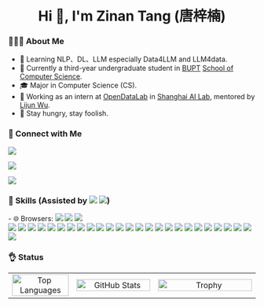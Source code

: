 <h1 align="center">Hi 👋, I'm Zinan Tang (唐梓楠) </h1>

<h3> 👨🏻‍💻 About Me</h3>

- 🤔 Learning NLP、DL、LLM especially Data4LLM and LLM4data.
- 🏫 Currently a third-year undergraduate student in [BUPT](https://www.bupt.edu.cn/) [School of Computer Science](https://scs.bupt.edu.cn/).
- 🎓 Major in Computer Science (CS).
- 🌱 Working as an intern at [OpenDataLab](https://opendatalab.github.io) in [Shanghai AI Lab](https://www.shlab.org.cn/), mentored by [Lijun Wu](https://apeterswu.github.io).
- 🔭 Stay hungry, stay foolish.

<h3> 🤝 Connect with Me</h3>

<span align="left">
  <p>
    <a href="mailto:tangzinan@bupt.edu.cn" target=_blank">
      <img src="https://img.shields.io/badge/email-white?style=social&logo=gmail&label=tangzinan@bupt.edu.cn">
    </a>
  </p>
  <p>
    <a href="https://github.com/Word2VecT" target="_blank">
      <img src="https://img.shields.io/badge/github-white?style=social&logo=github&label=Word2VecT">
    </a>
  </p>
  <p>
    <a href="https://zinantang.works" target="_blank">
      <img src="https://img.shields.io/badge/Personal-Blog-blue?style=social&logo=homepage">
    </a>
  </p>
</span>

<h3> 📏 Skills (Assisted by <img src="https://img.shields.io/badge/chatGPT-74aa9c?style=flat-square&logo=openai&logoColor=white" style="display: inline-block;" /> <img src="https://img.shields.io/badge/google%20gemini-8E75B2?style=flat-square&logo=google%20gemini&logoColor=white" style="display: inline-block;" />)</h3>
- 🌐 Browsers: <img src="https://img.shields.io/badge/Google%20Chrome-4285F4?style=for-the-badge&logo=GoogleChrome&logoColor=white" style="display: inline-block;" /> <img src="https://img.shields.io/badge/Safari-000000?style=for-the-badge&logo=Safari&logoColor=white" style="display: inline-block;" /> <img src="https://img.shields.io/badge/Arc-000000?style=for-the-badge&logo=arc&logoColor=white" style="display: inline-block;" />
  <div style="text-align: left;">
    <img src="https://img.shields.io/badge/c-%2300599C.svg?style=for-the-badge&logo=c&logoColor=white" style="display: inline-block;" /> 
    <img src="https://img.shields.io/badge/c++-%2300599C.svg?style=for-the-badge&logo=c%2B%2B&logoColor=white" style="display: inline-block;" /> 
    <img src="https://img.shields.io/badge/bash_script-%23121011.svg?style=for-the-badge&logo=gnu-bash&logoColor=white" style="display: inline-block;" />
    <img src="https://img.shields.io/badge/latex-%23008080.svg?style=for-the-badge&logo=latex&logoColor=white" style="display: inline-block;" />
    <img src="https://img.shields.io/badge/markdown-%23000000.svg?style=for-the-badge&logo=markdown&logoColor=white" style="display: inline-block;" />
    <img src="https://img.shields.io/badge/html5-%23E34F26.svg?style=for-the-badge&logo=html5&logoColor=white" style="display: inline-block;" /> 
    <img src="https://img.shields.io/badge/css3-%231572B6.svg?style=for-the-badge&logo=css3&logoColor=white" style="display: inline-block;" />
    <img src="https://img.shields.io/badge/python-3670A0?style=for-the-badge&logo=python&logoColor=ffdd54" style="display: inline-block;" />
    <img src="https://img.shields.io/badge/PyTorch-%23EE4C2C.svg?style=for-the-badge&logo=PyTorch&logoColor=white" style="display: inline-block;" />
    <img src="https://img.shields.io/badge/Anaconda-%2344A833.svg?style=for-the-badge&logo=anaconda&logoColor=white" style="display: inline-block;" />
    <img src="https://img.shields.io/badge/cuda-000000.svg?style=for-the-badge&logo=nVIDIA&logoColor=green" style="display: inline-block;" />
    <img src="https://img.shields.io/badge/numpy-%23013243.svg?style=for-the-badge&logo=numpy&logoColor=white" style="display: inline-block;" />
    <img src="https://img.shields.io/badge/pandas-%23150458.svg?style=for-the-badge&logo=pandas&logoColor=white" style="display: inline-block;" />
    <img src="https://img.shields.io/badge/Matplotlib-%23ffffff.svg?style=for-the-badge&logo=Matplotlib&logoColor=black" style="display: inline-block;" />
    <img src="https://img.shields.io/badge/MongoDB-%234ea94b.svg?style=for-the-badge&logo=mongodb&logoColor=white" style="display: inline-block;" />
    <img src="https://img.shields.io/badge/mysql-4479A1.svg?style=for-the-badge&logo=mysql&logoColor=white" style="display: inline-block;" />
    <img src="https://img.shields.io/badge/postgres-%23316192.svg?style=for-the-badge&logo=postgresql&logoColor=white" style="display: inline-block;" />
    <img src="https://img.shields.io/badge/pytest-%23ffffff.svg?style=for-the-badge&logo=pytest&logoColor=2f9fe3" style="display: inline-block;" />
    <img src="https://img.shields.io/badge/Bun-%23000000.svg?style=for-the-badge&logo=bun&logoColor=white" style="display: inline-block;" />
    <img src="https://img.shields.io/badge/FastAPI-005571?style=for-the-badge&logo=fastapi" style="display: inline-block;" />
    <img src="https://img.shields.io/badge/flask-%23000.svg?style=for-the-badge&logo=flask&logoColor=white" style="display: inline-block;" />
    <img src="https://img.shields.io/badge/Qt-%23217346.svg?style=for-the-badge&logo=Qt&logoColor=white" style="display: inline-block;" />
    <img src="https://img.shields.io/badge/react-%2320232a.svg?style=for-the-badge&logo=react&logoColor=%2361DAFB" style="display: inline-block;" />
    <img src="https://img.shields.io/badge/vuejs-%2335495e.svg?style=for-the-badge&logo=vuedotjs&logoColor=%234FC08D" style="display: inline-block;" />
    <img src="https://img.shields.io/badge/Vuetify-1867C0?style=for-the-badge&logo=vuetify&logoColor=AEDDFF" style="display: inline-block;" />
    <img src="https://img.shields.io/badge/Nuxt-002E3B?style=for-the-badge&logo=nuxtdotjs&logoColor=#00DC82" style="display: inline-block;" />
<!--     <img src="https://img.shields.io/badge/scrapy-%2360a839.svg?style=for-the-badge&logo=scrapy&logoColor=d1d2d3" style="display: inline-block;" /> -->
  </div>

<h3> 👌 Status</h3>

<table align="center" width="100%">
  <tr>
    <td align="center" valign="middle" width="26%">
      <a href="https://github.com/anuraghazra/convoychat">
        <img src="https://github-readme-stats.vercel.app/api/top-langs/?username=Word2VecT&layout=compact&langs_count=6" alt="Top Languages" style="width: 100%; height: 100%; object-fit: contain;"/>
      </a>
    </td>
    <td align="center" valign="middle" width="33%">
      <a href="https://github.com/anuraghazra/github-readme-stats">
        <img src="https://github-readme-stats.vercel.app/api?username=Word2VecT&show_icons=true&count_private=true" alt="GitHub Stats" style="width: 100%; height: 100%; object-fit: contain;"/>
      </a>
    </td>
    <td align="center" valign="middle" width="41%">
      <a href="https://github.com/Word2VecT">
        <img src="https://github-profile-trophy.vercel.app/?username=Word2VecT&theme=onedark&title=MultiLanguage,Joined2020,Commits,Experience&row=1&column=3" alt="Trophy" style="width: 100%; height: 100%; object-fit: contain;"/>
      </a>
    </td>
  </tr>
</table>
